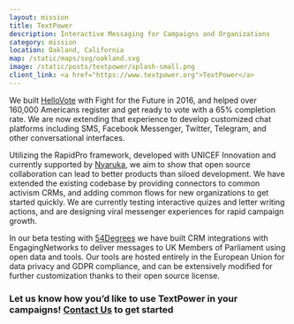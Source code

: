 ```yaml
---
layout: mission
title: TextPower
description: Interactive Messaging for Campaigns and Organizations
category: mission
location: Oakland, California
map: /static/maps/svg/oakland.svg
image: /static/posts/textpower/splash-small.png
client_link: <a href="https://www.textpower.org">TextPower</a>
---
```


We built [HelloVote](/mission/hellovote/) with Fight for the Future in 2016, and helped over 160,000 Americans register and get ready to vote with a 65% completion rate. We are now extending that experience to develop customized chat platforms including SMS, Facebook Messenger, Twitter, Telegram, and other conversational interfaces.

Utilizing the RapidPro framework, developed with UNICEF Innovation and currently supported by [Nyaruka](https://nyaruka.com), we aim to show that open source collaboration can lead to better products than siloed development. We have extended the existing codebase by providing connectors to common activism CRMs, and adding common flows for new organizations to get started quickly. We are currently testing interactive quizes and letter writing actions, and are designing viral messenger experiences for rapid campaign growth.

In our beta testing with [54Degrees](http://54degrees.com) we have built CRM integrations with EngagingNetworks to deliver messages to UK Members of Parliament using open data and tools. Our tools are hosted entirely in the European Union for data privacy and GDPR compliance, and can be extensively modified for further customization thanks to their open source license.

### Let us know how you’d like to use TextPower in your campaigns! [Contact Us](/blastoff/) to get started ###

